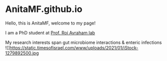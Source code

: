 # AnitaMF.github.io

Hello, this is AnitaMF, welcome to my page!

I am a PhD student at [Prof. Roi Avraham lab](https://www.weizmann.ac.il/dept/irb/avraham/avraham-lab-homepage)


My research interests span gut microbiome interactions & enteric infections 
![]https://static.timesofisrael.com/www/uploads/2021/01/iStock-1279892500.jpg
